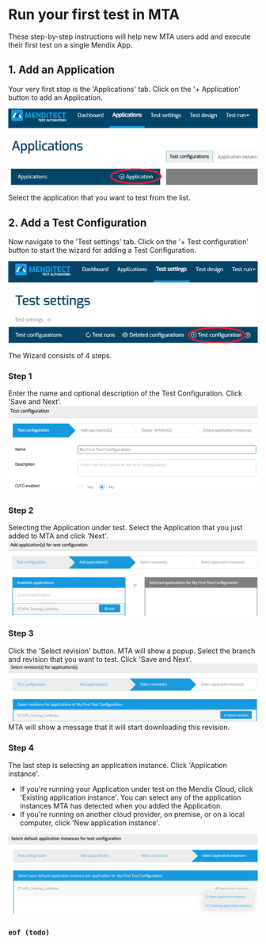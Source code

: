 # Run your first test in MTA

These step-by-step instructions will help new MTA users add and execute their first test on a single Mendix App.

## 1. Add an Application

Your very first stop is the 'Applications' tab. 
Click on the '+ Application' button to add an Application.

![Add application](images/run_first_test_1.png)

Select the application that you want to test from the list.

## 2. Add a Test Configuration

Now navigate to the 'Test settings' tab.
Click on the '+ Test configuration' button to start the wizard for adding a Test Configuration.

![Add test configuration](images/run_first_test_2.png)

The Wizard consists of 4 steps. 

### Step 1

Enter the name and optional description of the Test Configuration. Click 'Save and Next'. ![Add test configuration](images/run_first_test_3.png)

### Step 2

Selecting the Application under test. Select the Application that you just added to MTA and click 'Next'.![Add test configuration](images/run_first_test_4.png)

### Step 3

Click the 'Select revision' button. MTA will show a popup. Select the branch and revision that you want to test. Click 'Save and Next'. 
![Add test configuration](images/run_first_test_5.png)
MTA will show a message that it will start downloading this revision.

### Step 4

The last step is selecting an application instance. Click 'Application instance'.
- If you're running your Application under test on the Mendix Cloud, click 'Existing application instance'. You can select any of the application instances MTA has detected when you added the Application.
- If you're running on another cloud provider, on premise, or on a local computer, click 'New application instance'. 

![Add test configuration](images/run_first_test_6.png)

### `eof (todo)`